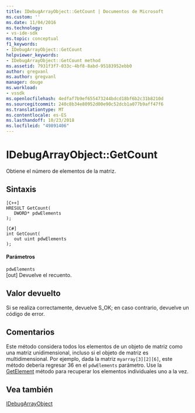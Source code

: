 ```yaml
---
title: IDebugArrayObject::GetCount | Documentos de Microsoft
ms.custom: ''
ms.date: 11/04/2016
ms.technology:
- vs-ide-sdk
ms.topic: conceptual
f1_keywords:
- IDebugArrayObject::GetCount
helpviewer_keywords:
- IDebugArrayObject::GetCount method
ms.assetid: 7931f3f7-033c-4bf8-8abd-95183952ebb0
author: gregvanl
ms.author: gregvanl
manager: douge
ms.workload:
- vssdk
ms.openlocfilehash: 4edfaf7b9ef655473244bdcd18bf6b2c31b8210d
ms.sourcegitcommit: 240c8b34e80952d00e90c52dcb1a077b9aff47f6
ms.translationtype: MT
ms.contentlocale: es-ES
ms.lasthandoff: 10/23/2018
ms.locfileid: "49891406"
---
```

# <a name="idebugarrayobjectgetcount"></a>IDebugArrayObject::GetCount
Obtiene el número de elementos de la matriz.  
  
## <a name="syntax"></a>Sintaxis  
  
```  
[C++]  
HRESULT GetCount(   
   DWORD* pdwElements  
);  
```  
  
```  
[C#]  
int GetCount(  
   out uint pdwElements  
);  
```  
  
#### <a name="parameters"></a>Parámetros  
 `pdwElements`  
 [out] Devuelve el recuento.  
  
## <a name="return-value"></a>Valor devuelto  
 Si se realiza correctamente, devuelve S_OK; en caso contrario, devuelve un código de error.  
  
## <a name="remarks"></a>Comentarios  
 Este método considera todos los elementos de un objeto de matriz como una matriz unidimensional, incluso si el objeto de matriz es multidimensional. Por ejemplo, dada la matriz `myarray[3][2][6]`, este método debería regresar 36 en el `pdwElements` parámetro. Use la [GetElement](../../../extensibility/debugger/reference/idebugarrayobject-getelement.md) método para recuperar los elementos individuales uno a la vez.  
  
## <a name="see-also"></a>Vea también  
 [IDebugArrayObject](../../../extensibility/debugger/reference/idebugarrayobject.md)